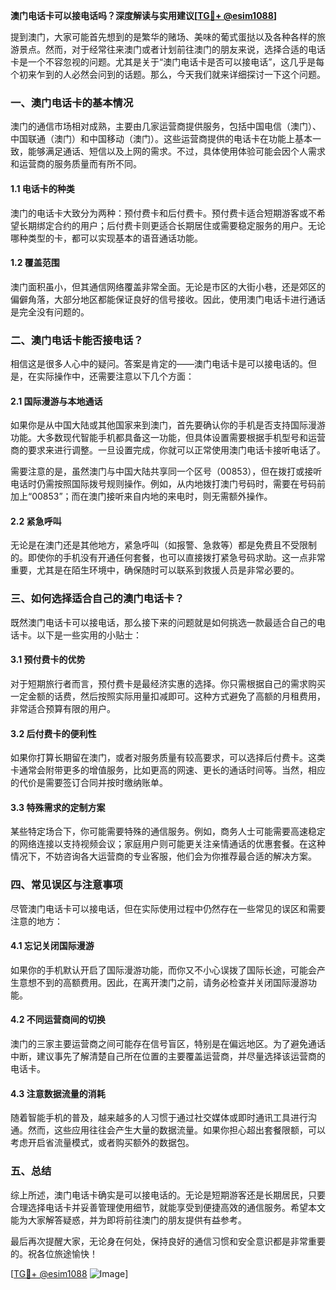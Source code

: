 **澳门电话卡可以接电话吗？深度解读与实用建议[[TG💪+ @esim1088](https://t.me/s/esim1088)]**

提到澳门，大家可能首先想到的是繁华的赌场、美味的葡式蛋挞以及各种各样的旅游景点。然而，对于经常往来澳门或者计划前往澳门的朋友来说，选择合适的电话卡是一个不容忽视的问题。尤其是关于“澳门电话卡是否可以接电话”，这几乎是每个初来乍到的人必然会问到的话题。那么，今天我们就来详细探讨一下这个问题。

### 一、澳门电话卡的基本情况

澳门的通信市场相对成熟，主要由几家运营商提供服务，包括中国电信（澳门）、中国联通（澳门）和中国移动（澳门）。这些运营商提供的电话卡在功能上基本一致，能够满足通话、短信以及上网的需求。不过，具体使用体验可能会因个人需求和运营商的服务质量而有所不同。

#### 1.1 电话卡的种类
澳门的电话卡大致分为两种：预付费卡和后付费卡。预付费卡适合短期游客或不希望长期绑定合约的用户；后付费卡则更适合长期居住或需要稳定服务的用户。无论哪种类型的卡，都可以实现基本的语音通话功能。

#### 1.2 覆盖范围
澳门面积虽小，但其通信网络覆盖非常全面。无论是市区的大街小巷，还是郊区的偏僻角落，大部分地区都能保证良好的信号接收。因此，使用澳门电话卡进行通话是完全没有问题的。

### 二、澳门电话卡能否接电话？

相信这是很多人心中的疑问。答案是肯定的——澳门电话卡是可以接电话的。但是，在实际操作中，还需要注意以下几个方面：

#### 2.1 国际漫游与本地通话
如果你是从中国大陆或其他国家来到澳门，首先要确认你的手机是否支持国际漫游功能。大多数现代智能手机都具备这一功能，但具体设置需要根据手机型号和运营商的要求来进行调整。一旦设置完成，你就可以正常使用澳门电话卡接听电话了。

需要注意的是，虽然澳门与中国大陆共享同一个区号（00853），但在拨打或接听电话时仍需按照国际拨号规则操作。例如，从内地拨打澳门号码时，需要在号码前加上“00853”；而在澳门接听来自内地的来电时，则无需额外操作。

#### 2.2 紧急呼叫
无论是在澳门还是其他地方，紧急呼叫（如报警、急救等）都是免费且不受限制的。即使你的手机没有开通任何套餐，也可以直接拨打紧急号码求助。这一点非常重要，尤其是在陌生环境中，确保随时可以联系到救援人员是非常必要的。

### 三、如何选择适合自己的澳门电话卡？

既然澳门电话卡可以接电话，那么接下来的问题就是如何挑选一款最适合自己的电话卡。以下是一些实用的小贴士：

#### 3.1 预付费卡的优势
对于短期旅行者而言，预付费卡是最经济实惠的选择。你只需根据自己的需求购买一定金额的话费，然后按照实际用量扣减即可。这种方式避免了高额的月租费用，非常适合预算有限的用户。

#### 3.2 后付费卡的便利性
如果你打算长期留在澳门，或者对服务质量有较高要求，可以选择后付费卡。这类卡通常会附带更多的增值服务，比如更高的网速、更长的通话时间等。当然，相应的代价是需要签订合同并按时缴纳账单。

#### 3.3 特殊需求的定制方案
某些特定场合下，你可能需要特殊的通信服务。例如，商务人士可能需要高速稳定的网络连接以支持视频会议；家庭用户则可能更关注亲情通话的优惠套餐。在这种情况下，不妨咨询各大运营商的专业客服，他们会为你推荐最合适的解决方案。

### 四、常见误区与注意事项

尽管澳门电话卡可以接电话，但在实际使用过程中仍然存在一些常见的误区和需要注意的地方：

#### 4.1 忘记关闭国际漫游
如果你的手机默认开启了国际漫游功能，而你又不小心误拨了国际长途，可能会产生意想不到的高额费用。因此，在离开澳门之前，请务必检查并关闭国际漫游功能。

#### 4.2 不同运营商间的切换
澳门的三家主要运营商之间可能存在信号盲区，特别是在偏远地区。为了避免通话中断，建议事先了解清楚自己所在位置的主要覆盖运营商，并尽量选择该运营商的电话卡。

#### 4.3 注意数据流量的消耗
随着智能手机的普及，越来越多的人习惯于通过社交媒体或即时通讯工具进行沟通。然而，这些应用往往会产生大量的数据流量。如果你担心超出套餐限额，可以考虑开启省流量模式，或者购买额外的数据包。

### 五、总结

综上所述，澳门电话卡确实是可以接电话的。无论是短期游客还是长期居民，只要合理选择电话卡并妥善管理使用细节，就能享受到便捷高效的通信服务。希望本文能为大家解答疑惑，并为即将前往澳门的朋友提供有益参考。

最后再次提醒大家，无论身在何处，保持良好的通信习惯和安全意识都是非常重要的。祝各位旅途愉快！

[[TG💪+ @esim1088](https://t.me/s/esim1088) ![Image](https://i.postimg.cc/4NQfJmqS/Snipaste-2025-05-13-00-14-12.png)]